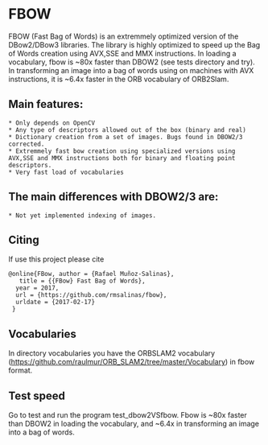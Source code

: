 FBOW
=====
FBOW (Fast Bag of Words) is an extremmely optimized version of the DBow2/DBow3 libraries. The library is highly optimized to speed up the Bag of Words creation using  AVX,SSE and MMX instructions. In loading a vocabulary, fbow is ~80x faster than DBOW2 (see tests directory and try). In transforming an image into a bag of words using on machines with AVX instructions, it is ~6.4x faster in the ORB vocabulary of ORB2Slam.

## 
## Main features:
	* Only depends on OpenCV 
	* Any type of descriptors allowed out of the box (binary and real)
	* Dictionary creation from a set of images. Bugs found in DBOW2/3 corrected.
	* Extremmely fast bow creation using specialized versions using AVX,SSE and MMX instructions both for binary and floating point descriptors.
	* Very fast load of vocabularies

## 
## The main differences with DBOW2/3 are:

	* Not yet implemented indexing of images. 

##
## Citing

If use this project please cite

```
@online{FBow, author = {Rafael Muñoz-Salinas}, 
   title = {{FBow} Fast Bag of Words}, 
  year = 2017, 
  url = {https://github.com/rmsalinas/fbow}, 
  urldate = {2017-02-17} 
 } 
```

##
## Vocabularies

In directory vocabularies you have the ORBSLAM2 vocabulary (https://github.com/raulmur/ORB_SLAM2/tree/master/Vocabulary) in fbow format.
##
## Test speed
 Go to test and run the program test_dbow2VSfbow. Fbow is ~80x faster than DBOW2  in loading the vocabulary, and ~6.4x in transforming an image into a bag of words.

